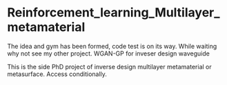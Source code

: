 # Reinforcement_learning_Multilayer_metamaterial


The idea and gym has been formed, code test is on its way. While waiting why not see my other project. WGAN-GP for inveser design waveguide



This is the side PhD project of inverse design multilayer metamaterial or metasurface. Access conditionally. 
